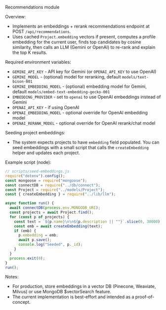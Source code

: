 Recommendations module

Overview:

- Implements an embeddings + rerank recommendations endpoint at POST `/api/recommendations`.
- Uses cached `Project.embedding` vectors if present, computes a profile embedding for the current user, finds top candidates by cosine similarity, then calls an LLM (Gemini or OpenAI) to re-rank and explain the top K results.

Required environment variables:

- `GEMINI_API_KEY` - API key for Gemini (or `OPENAI_API_KEY` to use OpenAI)
- `GEMINI_MODEL` - (optional) model for reranking, default `models/text-bison-001`
- `GEMINI_EMBEDDING_MODEL` - (optional) embedding model for Gemini, default `models/embed-text-embedding-gecko-001`
- `EMBEDDING_PROVIDER` - set to `openai` to use OpenAI embeddings instead of Gemini
- `OPENAI_API_KEY` - if using OpenAI
- `OPENAI_EMBEDDING_MODEL` - optional override for OpenAI embedding model
- `OPENAI_RERANK_MODEL` - optional override for OpenAI rerank/chat model

Seeding project embeddings:

- The system expects projects to have `embedding` field populated. You can seed embeddings with a small script that calls the `createEmbedding` helper and updates each project.

Example script (node):

```js
// scripts/seed-embeddings.js
require("dotenv").config();
const mongoose = require("mongoose");
const connectDB = require("../db/connect");
const Project = require("../models/Project");
const { createEmbedding } = require("../lib/llm");

async function run() {
  await connectDB(process.env.MONGODB_URI);
  const projects = await Project.find();
  for (const p of projects) {
    const text = `${p.name}\n\n${p.description || ""}`.slice(0, 30000);
    const emb = await createEmbedding(text);
    if (emb) {
      p.embedding = emb;
      await p.save();
      console.log("Seeded", p._id);
    }
  }
  process.exit(0);
}
run();
```

Notes:

- For production, store embeddings in a vector DB (Pinecone, Weaviate, Milvus) or use MongoDB $vectorSearch feature.
- The current implementation is best-effort and intended as a proof-of-concept.
